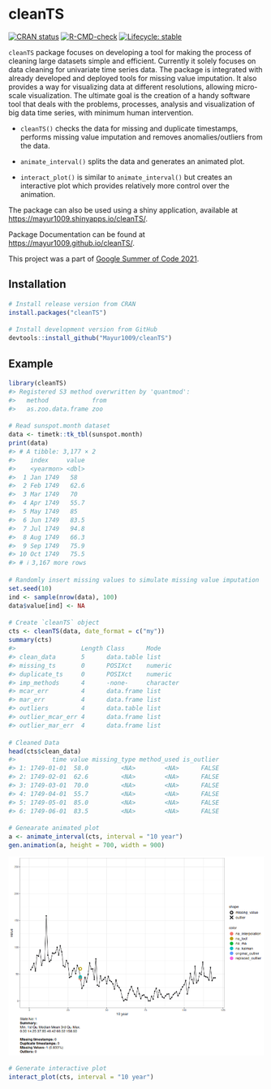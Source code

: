 
# cleanTS

<!-- badges: start -->

[![CRAN
status](https://www.r-pkg.org/badges/version/cleanTS)](https://CRAN.R-project.org/package=cleanTS)
[![R-CMD-check](https://github.com/Mayur1009/cleanTS/actions/workflows/R-CMD-check.yaml/badge.svg)](https://github.com/Mayur1009/cleanTS/actions/workflows/R-CMD-check.yaml)
[![Lifecycle:
stable](https://img.shields.io/badge/lifecycle-stable-brightgreen.svg)](https://lifecycle.r-lib.org/articles/stages.html#stable)
<!-- badges: end -->

`cleanTS` package focuses on developing a tool for making the process of
cleaning large datasets simple and efficient. Currently it solely
focuses on data cleaning for univariate time series data. The package is
integrated with already developed and deployed tools for missing value
imputation. It also provides a way for visualizing data at different
resolutions, allowing micro-scale visualization. The ultimate goal is
the creation of a handy software tool that deals with the problems,
processes, analysis and visualization of big data time series, with
minimum human intervention.

- `cleanTS()` checks the data for missing and duplicate timestamps,
  performs missing value imputation and removes anomalies/outliers from
  the data.

- `animate_interval()` splits the data and generates an animated plot.

- `interact_plot()` is similar to `animate_interval()` but creates an
  interactive plot which provides relatively more control over the
  animation.

The package can also be used using a shiny application, available at
<https://mayur1009.shinyapps.io/cleanTS/>.

Package Documentation can be found at
<https://mayur1009.github.io/cleanTS/>.

This project was a part of [Google Summer of Code
2021](https://summerofcode.withgoogle.com/projects/#4626948166254592).

## Installation

``` r
# Install release version from CRAN
install.packages("cleanTS")

# Install development version from GitHub
devtools::install_github("Mayur1009/cleanTS")
```

## Example

``` r
library(cleanTS)
#> Registered S3 method overwritten by 'quantmod':
#>   method            from
#>   as.zoo.data.frame zoo

# Read sunspot.month dataset
data <- timetk::tk_tbl(sunspot.month)
print(data)
#> # A tibble: 3,177 × 2
#>    index     value
#>    <yearmon> <dbl>
#>  1 Jan 1749   58  
#>  2 Feb 1749   62.6
#>  3 Mar 1749   70  
#>  4 Apr 1749   55.7
#>  5 May 1749   85  
#>  6 Jun 1749   83.5
#>  7 Jul 1749   94.8
#>  8 Aug 1749   66.3
#>  9 Sep 1749   75.9
#> 10 Oct 1749   75.5
#> # ℹ 3,167 more rows

# Randomly insert missing values to simulate missing value imputation
set.seed(10)
ind <- sample(nrow(data), 100)
data$value[ind] <- NA

# Create `cleanTS` object
cts <- cleanTS(data, date_format = c("my"))
summary(cts)
#>                  Length Class      Mode     
#> clean_data       5      data.table list     
#> missing_ts       0      POSIXct    numeric  
#> duplicate_ts     0      POSIXct    numeric  
#> imp_methods      4      -none-     character
#> mcar_err         4      data.frame list     
#> mar_err          4      data.frame list     
#> outliers         4      data.table list     
#> outlier_mcar_err 4      data.frame list     
#> outlier_mar_err  4      data.frame list

# Cleaned Data
head(cts$clean_data)
#>          time value missing_type method_used is_outlier
#> 1: 1749-01-01  58.0         <NA>        <NA>      FALSE
#> 2: 1749-02-01  62.6         <NA>        <NA>      FALSE
#> 3: 1749-03-01  70.0         <NA>        <NA>      FALSE
#> 4: 1749-04-01  55.7         <NA>        <NA>      FALSE
#> 5: 1749-05-01  85.0         <NA>        <NA>      FALSE
#> 6: 1749-06-01  83.5         <NA>        <NA>      FALSE

# Genearate animated plot
a <- animate_interval(cts, interval = "10 year")
gen.animation(a, height = 700, width = 900)
```

![](man/figures/README-Example-1.gif)<!-- -->

``` r
# Generate interactive plot
interact_plot(cts, interval = "10 year")
```
